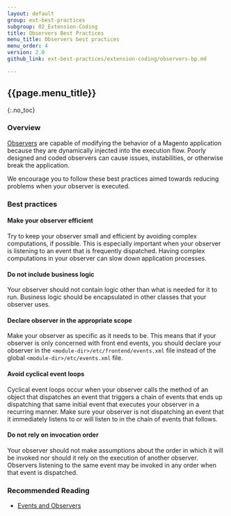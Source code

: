 ```yaml
---
layout: default
group: ext-best-practices
subgroup: 02_Extension-Coding
title: Observers Best Practices
menu_title: Observers best practices
menu_order: 4
version: 2.0
github_link: ext-best-practices/extension-coding/observers-bp.md

---
```


## {{page.menu_title}}
{:.no_toc}


### Overview
[Observers]({{page.baseurl}}extension-dev-guide/events-and-observers.html) are capable of modifying the behavior of a Magento application because they are dynamically injected into the execution flow. Poorly designed and coded observers can cause issues, instabilities, or otherwise break the application.

We encourage you to follow these best practices aimed towards reducing problems when your observer is executed.

### Best practices

#### Make your observer efficient

Try to keep your observer small and efficient by avoiding complex computations, if possible. This is especially important when your observer is listening to an event that is frequently dispatched. Having complex computations in your observer can slow down application processes.

#### Do not include business logic

Your observer should not contain logic other than what is needed for it to run. Business logic should be encapsulated in other classes that your observer uses.

#### Declare observer in the appropriate scope

Make your observer as specific as it needs to be. This means that if your observer is only concerned with front end events, you should declare your observer in the `<module-dir>/etc/frontend/events.xml` file instead of the global `<module-dir>/etc/events.xml` file.

#### Avoid cyclical event loops

Cyclical event loops occur when your observer calls the method of an object that dispatches an event that triggers a chain of events that ends up dispatching that same initial event that executes your observer in a recurring manner. Make sure your observer is not dispatching an event that it immediately listens to or will listen to in the chain of events that follows.

#### Do not rely on invocation order

Your observer should not make assumptions about the order in which it will be invoked nor should it rely on the execution of another observer. Observers listening to the same event may be invoked in any order when that event is dispatched.

### Recommended Reading
* [Events and Observers]({{page.baseurl}}extension-dev-guide/events-and-observers.html)

